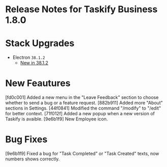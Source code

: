 # Release Notes for Taskify Business 1.8.0

# Stack Upgrades

- Electron `38.1.2`
  - [New in 38.1.2](https://github.com/electron/electron/releases/tag/v38.1.2)

# New Feautures
[fd0c001] Added a new menu in the "Leave Feedback" section to choose whether to send a bug or a feature request.
[882b911] Added more "About" sections in Settings.
[44f0841] Modified the command "/modify" to "/edit" for better context.
[71f012f] Added a new popup when a new version of Taskify is avaible.
[9e6b1f9] New Employee icon.

# Bug Fixes
[9e6b1f9] Fixed a bug for "Task Completed" or "Task Created" texts, now numbers shows correctly.